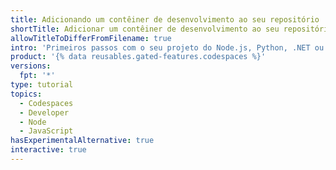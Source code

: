 ```yaml
---
title: Adicionando um contêiner de desenvolvimento ao seu repositório
shortTitle: Adicionar um contêiner de desenvolvimento ao seu repositório
allowTitleToDifferFromFilename: true
intro: 'Primeiros passos com o seu projeto do Node.js, Python, .NET ou Java em {% data variables.product.prodname_codespaces %} criando um contêiner de desenvolvimento personalizado.'
product: '{% data reusables.gated-features.codespaces %}'
versions:
  fpt: '*'
type: tutorial
topics:
  - Codespaces
  - Developer
  - Node
  - JavaScript
hasExperimentalAlternative: true
interactive: true
---
```


<!-- This article is specially rendered via the pages/ directory -->
